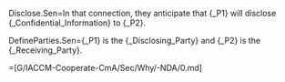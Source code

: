 Disclose.Sen=In that connection, they anticipate that {_P1} will disclose {_Confidential_Information} to {_P2}.

DefineParties.Sen={_P1} is the {_Disclosing_Party} and {_P2} is the {_Receiving_Party}. 

=[G/IACCM-Cooperate-CmA/Sec/Why/-NDA/0.md]
